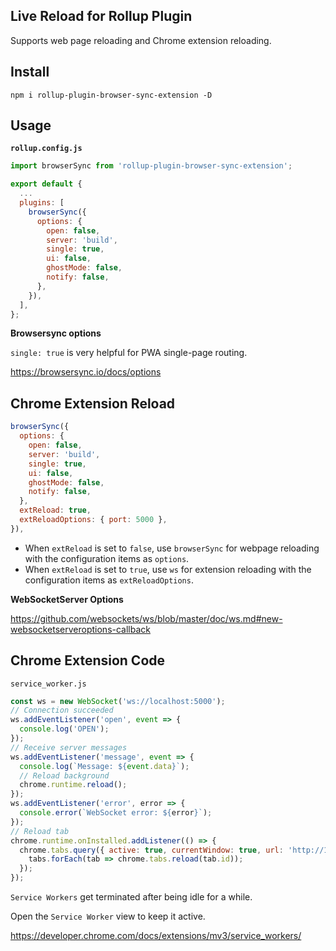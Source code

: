 ## Live Reload for Rollup Plugin

Supports web page reloading and Chrome extension reloading.

## Install

```console
npm i rollup-plugin-browser-sync-extension -D
```

## Usage

**`rollup.config.js`**

```js
import browserSync from 'rollup-plugin-browser-sync-extension';

export default {
  ...
  plugins: [
    browserSync({
      options: {
        open: false,
        server: 'build',
        single: true,
        ui: false,
        ghostMode: false,
        notify: false,
      },
    }),
  ],
};
```

**Browsersync options**

`single: true` is very helpful for PWA single-page routing.

https://browsersync.io/docs/options

## Chrome Extension Reload

```js
browserSync({
  options: {
    open: false,
    server: 'build',
    single: true,
    ui: false,
    ghostMode: false,
    notify: false,
  },
  extReload: true,
  extReloadOptions: { port: 5000 },
}),
```

- When `extReload` is set to `false`, use `browserSync` for webpage reloading with the configuration items as `options`.
- When `extReload` is set to `true`, use `ws` for extension reloading with the configuration items as `extReloadOptions`.

**WebSocketServer Options**

https://github.com/websockets/ws/blob/master/doc/ws.md#new-websocketserveroptions-callback

## Chrome Extension Code

`service_worker.js`

```js
const ws = new WebSocket('ws://localhost:5000');
// Connection succeeded
ws.addEventListener('open', event => {
  console.log('OPEN');
});
// Receive server messages
ws.addEventListener('message', event => {
  console.log(`Message: ${event.data}`);
  // Reload background
  chrome.runtime.reload();
});
ws.addEventListener('error', error => {
  console.error(`WebSocket error: ${error}`);
});
// Reload tab
chrome.runtime.onInstalled.addListener(() => {
  chrome.tabs.query({ active: true, currentWindow: true, url: 'http://127.0.0.1/*' }, tabs => {
    tabs.forEach(tab => chrome.tabs.reload(tab.id));
  });
});
```

`Service Workers` get terminated after being idle for a while.

Open the `Service Worker` view to keep it active.

https://developer.chrome.com/docs/extensions/mv3/service_workers/
